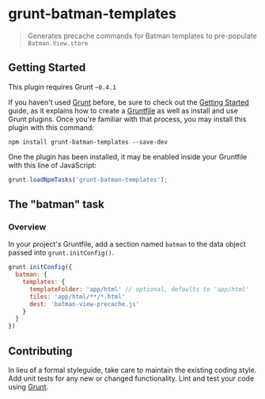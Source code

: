 grunt-batman-templates
======================

> Generates precache commands for Batman templates to pre-populate `Batman.View.store`

Getting Started
------------------

This plugin requires Grunt `~0.4.1`

If you haven't used [Grunt](http://gruntjs.com/) before, be sure to check out the [Getting Started](http://gruntjs.com/getting-started) guide, as it explains how to create a [Gruntfile](http://gruntjs.com/sample-gruntfile) as well as install and use Grunt plugins. Once you're familiar with that process, you may install this plugin with this command:

```shell
npm install grunt-batman-templates --save-dev
```

One the plugin has been installed, it may be enabled inside your Gruntfile with this line of JavaScript:

```js
grunt.loadNpmTasks('grunt-batman-templates');
```

The "batman" task
---------------------------

### Overview
In your project's Gruntfile, add a section named `batman` to the data object passed into `grunt.initConfig()`.

```js
grunt.initConfig({
  batman: {
    templates: {
      templateFolder: 'app/html' // optional, defaults to 'app/html'
      files: 'app/html/**/*.html'
      dest: 'batman-view-precache.js'
    }
  }
})
```

Contributing
------------

In lieu of a formal styleguide, take care to maintain the existing coding style. Add unit tests for any new or changed functionality. Lint and test your code using [Grunt](http://gruntjs.com/).
